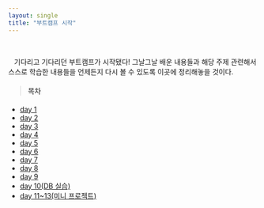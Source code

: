 ```yaml
---
layout: single
title: "부트캠프 시작"
---
```


<br>

&nbsp;&nbsp; 기다리고 기다리던 부트캠프가 시작됐다! 그날그날 배운 내용들과 해당 주제 관련해서 스스로 학습한 내용들을 언제든지 다시 볼 수 있도록 이곳에 정리해놓을 것이다.

> #### 목차

- [day 1](../bootcamp-day1)
- [day 2](../bootcamp-day2)
- [day 3](../bootcamp-day3)
- [day 4](../bootcamp-day4)
- [day 5](../bootcamp-day5)
- [day 6](../bootcamp-day6)
- [day 7](../bootcamp-day7)
- [day 8](../bootcamp-day8)
- [day 9](../bootcamp-day9)
- [day 10(DB 실습)](../bootcamp-day10)
- [day 11~13(미니 프로젝트)](../bootcamp-miniproject-kktalk)